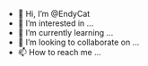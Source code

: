 - 👋 Hi, I’m @EndyCat
- 👀 I’m interested in ...
- 🌱 I’m currently learning ...
- 💞️ I’m looking to collaborate on ...
- 📫 How to reach me ...

<!---
EndyCat/EndyCat is a ✨ special ✨ repository because its `README.md` (this file) appears on your GitHub profile.
You can click the Preview link to take a look at your changes.
--->
